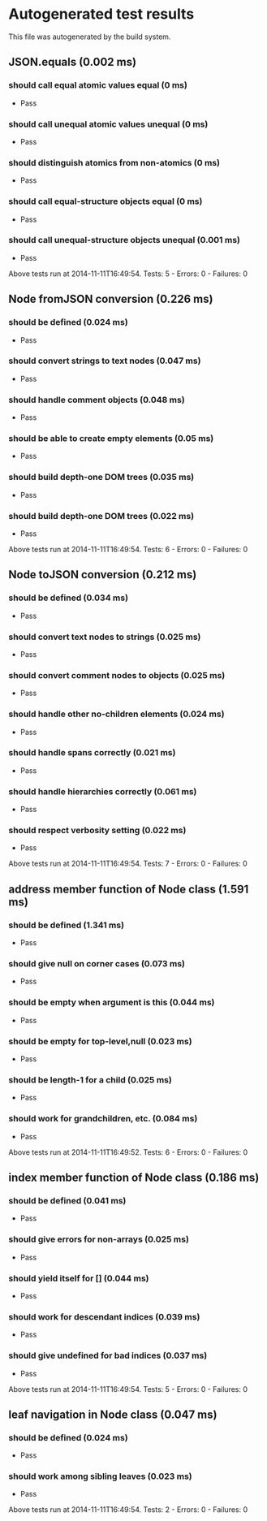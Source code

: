 # Autogenerated test results

This file was autogenerated by the build system.

## JSON.equals (0.002 ms)

### should call equal atomic values equal (0 ms)

 * <span class="test-pass">Pass</span>

### should call unequal atomic values unequal (0 ms)

 * <span class="test-pass">Pass</span>

### should distinguish atomics from non-atomics (0 ms)

 * <span class="test-pass">Pass</span>

### should call equal-structure objects equal (0 ms)

 * <span class="test-pass">Pass</span>

### should call unequal-structure objects unequal (0.001 ms)

 * <span class="test-pass">Pass</span>

Above tests run at 2014-11-11T16:49:54. Tests: 5 - Errors: 0 - Failures: 0

## Node fromJSON conversion (0.226 ms)

### should be defined (0.024 ms)

 * <span class="test-pass">Pass</span>

### should convert strings to text nodes (0.047 ms)

 * <span class="test-pass">Pass</span>

### should handle comment objects (0.048 ms)

 * <span class="test-pass">Pass</span>

### should be able to create empty elements (0.05 ms)

 * <span class="test-pass">Pass</span>

### should build depth-one DOM trees (0.035 ms)

 * <span class="test-pass">Pass</span>

### should build depth-one DOM trees (0.022 ms)

 * <span class="test-pass">Pass</span>

Above tests run at 2014-11-11T16:49:54. Tests: 6 - Errors: 0 - Failures: 0

## Node toJSON conversion (0.212 ms)

### should be defined (0.034 ms)

 * <span class="test-pass">Pass</span>

### should convert text nodes to strings (0.025 ms)

 * <span class="test-pass">Pass</span>

### should convert comment nodes to objects (0.025 ms)

 * <span class="test-pass">Pass</span>

### should handle other no-children elements (0.024 ms)

 * <span class="test-pass">Pass</span>

### should handle spans correctly (0.021 ms)

 * <span class="test-pass">Pass</span>

### should handle hierarchies correctly (0.061 ms)

 * <span class="test-pass">Pass</span>

### should respect verbosity setting (0.022 ms)

 * <span class="test-pass">Pass</span>

Above tests run at 2014-11-11T16:49:54. Tests: 7 - Errors: 0 - Failures: 0

## address member function of Node class (1.591 ms)

### should be defined (1.341 ms)

 * <span class="test-pass">Pass</span>

### should give null on corner cases (0.073 ms)

 * <span class="test-pass">Pass</span>

### should be empty when argument is this (0.044 ms)

 * <span class="test-pass">Pass</span>

### should be empty for top-level,null (0.023 ms)

 * <span class="test-pass">Pass</span>

### should be length-1 for a child (0.025 ms)

 * <span class="test-pass">Pass</span>

### should work for grandchildren, etc. (0.084 ms)

 * <span class="test-pass">Pass</span>

Above tests run at 2014-11-11T16:49:52. Tests: 6 - Errors: 0 - Failures: 0

## index member function of Node class (0.186 ms)

### should be defined (0.041 ms)

 * <span class="test-pass">Pass</span>

### should give errors for non-arrays (0.025 ms)

 * <span class="test-pass">Pass</span>

### should yield itself for [] (0.044 ms)

 * <span class="test-pass">Pass</span>

### should work for descendant indices (0.039 ms)

 * <span class="test-pass">Pass</span>

### should give undefined for bad indices (0.037 ms)

 * <span class="test-pass">Pass</span>

Above tests run at 2014-11-11T16:49:54. Tests: 5 - Errors: 0 - Failures: 0

## leaf navigation in Node class (0.047 ms)

### should be defined (0.024 ms)

 * <span class="test-pass">Pass</span>

### should work among sibling leaves (0.023 ms)

 * <span class="test-pass">Pass</span>

Above tests run at 2014-11-11T16:49:54. Tests: 2 - Errors: 0 - Failures: 0

